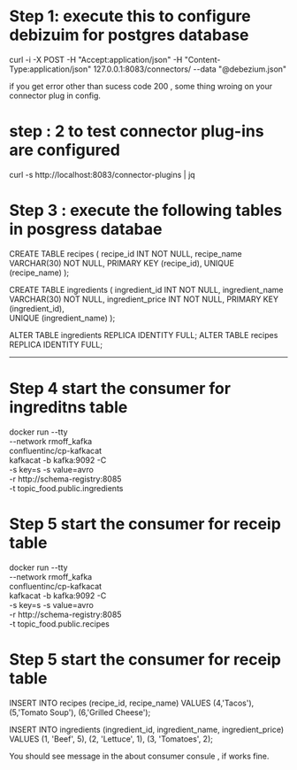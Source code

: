
# Step 1:  execute this to configure debizuim for postgres database
curl -i -X POST -H "Accept:application/json" -H "Content-Type:application/json" 127.0.0.1:8083/connectors/ --data "@debezium.json"

if you get error other than sucess code 200 , some thing wroing on your connector plug in config.

# step : 2 to test connector plug-ins  are configured 
curl -s http://localhost:8083/connector-plugins | jq

# Step 3 : execute the following tables in posgress databae
CREATE TABLE recipes (
  recipe_id INT NOT NULL,
  recipe_name VARCHAR(30) NOT NULL,
  PRIMARY KEY (recipe_id),
  UNIQUE (recipe_name)
);

CREATE TABLE ingredients (
  ingredient_id INT NOT NULL, 
  ingredient_name VARCHAR(30) NOT NULL,
  ingredient_price INT NOT NULL,
  PRIMARY KEY (ingredient_id),  
  UNIQUE (ingredient_name)
);

ALTER TABLE ingredients REPLICA IDENTITY FULL;
ALTER TABLE recipes REPLICA IDENTITY FULL;

-------------------------------------------

# Step 4 start the consumer for ingreditns table
docker run --tty \
--network rmoff_kafka \
confluentinc/cp-kafkacat \
kafkacat -b kafka:9092 -C \
-s key=s -s value=avro \
-r http://schema-registry:8085 \
-t topic_food.public.ingredients

# Step 5 start the consumer for receip table

docker run --tty \
--network rmoff_kafka \
confluentinc/cp-kafkacat \
kafkacat -b kafka:9092 -C \
-s key=s -s value=avro \
-r http://schema-registry:8085 \
-t topic_food.public.recipes

# Step 5 start the consumer for receip table

INSERT INTO recipes
 (recipe_id, recipe_name) 
VALUES
 (4,'Tacos'),
 (5,'Tomato Soup'),
 (6,'Grilled Cheese');

INSERT INTO ingredients
    (ingredient_id, ingredient_name, ingredient_price)
VALUES 
    (1, 'Beef', 5),
    (2, 'Lettuce', 1),
    (3, 'Tomatoes', 2);

 You should see message in the about consumer consule , if works fine. 
